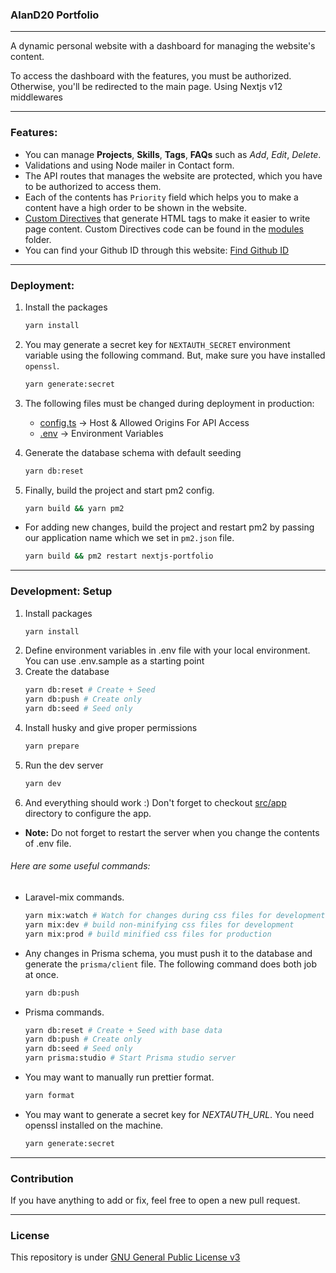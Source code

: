 ### AlanD20 Portfolio

---
A dynamic personal website with a dashboard for managing the website's content.

To access the dashboard with the features, you must be authorized. Otherwise, you'll be redirected to the main page. Using Nextjs v12 middlewares

---

### Features:

- You can manage **Projects**, **Skills**, **Tags**, **FAQs** such as *Add*, *Edit*, *Delete*.
- Validations and using Node mailer in Contact form.
- The API routes that manages the website are protected, which you have to be authorized to access them.
- Each of the contents has `Priority` field which helps you to make a content have a high order to be shown in the website.
- [Custom Directives](pages/dashboard//directives/index.tsx) that generate HTML tags to make it easier to write page content. Custom Directives code can be found in the [modules](src/modules/CustomDirectives/) folder.
- You can find your Github ID through this website: [Find Github ID](http://caius.github.io/github_id/)
---

### Deployment:

1. Install the packages
    ```bash
    yarn install
    ```

2. You may generate a secret key for `NEXTAUTH_SECRET` environment variable using the following command. But, make sure you have installed `openssl`.
    ```bash
    yarn generate:secret
    ```

3. The following files must be changed during deployment in production:

    - [config.ts](src/app/config.ts) -> Host & Allowed Origins For API Access
    - [.env](.env) -> Environment Variables

4. Generate the database schema with default seeding
    ```bash
    yarn db:reset
    ```

5. Finally, build the project and start pm2 config.
    ```bash
    yarn build && yarn pm2
    ```

- For adding new changes, build the project and restart pm2 by passing our application name which we set in `pm2.json` file.
    ```bash
    yarn build && pm2 restart nextjs-portfolio
    ```

---

### Development: Setup

1. Install packages
    ```bash
    yarn install
    ```
2. Define environment variables in .env file with your local environment. You can use .env.sample as a starting point
3. Create the database
    ```bash
    yarn db:reset # Create + Seed
    yarn db:push # Create only
    yarn db:seed # Seed only
    ```
4. Install husky and give proper permissions
    ```bash
    yarn prepare
    ```
5. Run the dev server
    ```bash
    yarn dev
    ```
6. And everything should work :) Don't forget to checkout [src/app](/src/app/) directory to configure the app.

- **Note:** Do not forget to restart the server when you change the contents of .env file.

###### Here are some useful commands:

- Laravel-mix commands.
  ```bash
  yarn mix:watch # Watch for changes during css files for development
  yarn mix:dev # build non-minifying css files for development
  yarn mix:prod # build minified css files for production
  ```
- Any changes in Prisma schema, you must push it to the database and generate the `prisma/client` file. The following command does both job at once.
    ```bash
    yarn db:push
    ```
- Prisma commands.
    ```bash
    yarn db:reset # Create + Seed with base data
    yarn db:push # Create only
    yarn db:seed # Seed only
    yarn prisma:studio # Start Prisma studio server
    ```
- You may want to manually run prettier format.
    ```bash
    yarn format
    ```
- You may want to generate a secret key for *NEXTAUTH_URL*. You need openssl installed on the machine.
    ```bash
    yarn generate:secret
    ```

---
### Contribution

If you have anything to add or fix, feel free to open a new pull request.

---
### License

This repository is under [GNU General Public License v3](LICENSE)
